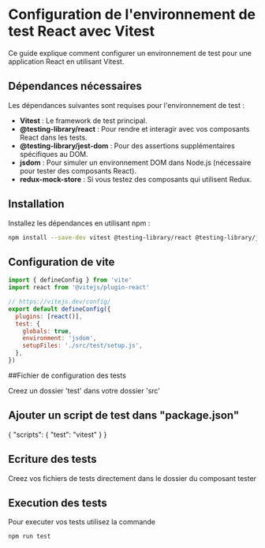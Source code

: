 
# Configuration de l'environnement de test React avec Vitest

Ce guide explique comment configurer un environnement de test pour une application React en utilisant Vitest.

## Dépendances nécessaires

Les dépendances suivantes sont requises pour l'environnement de test :

- **Vitest** : Le framework de test principal.
- **@testing-library/react** : Pour rendre et interagir avec vos composants React dans les tests.
- **@testing-library/jest-dom** : Pour des assertions supplémentaires spécifiques au DOM.
- **jsdom** : Pour simuler un environnement DOM dans Node.js (nécessaire pour tester des composants React).
- **redux-mock-store** : Si vous testez des composants qui utilisent Redux.

## Installation

Installez les dépendances en utilisant npm :

```bash
npm install --save-dev vitest @testing-library/react @testing-library/jest-dom jsdom redux-mock-store
```

## Configuration de vite 

```javascript 
import { defineConfig } from 'vite'
import react from '@vitejs/plugin-react'

// https://vitejs.dev/config/
export default defineConfig({
  plugins: [react()],
  test: {
    globals: true,
    environment: 'jsdom',
    setupFiles: './src/test/setup.js',
  },
})
```

##Fichier de configuration des tests

Creez un dossier 'test' dans votre dossier 'src'

## Ajouter un script de test dans "package.json"

{
  "scripts": {
    "test": "vitest"
  }
}

## Ecriture des tests

Creez vos fichiers de tests directement dans le dossier du composant tester 

## Execution des tests 

Pour executer vos tests utilisez la commande 

```bash
npm run test
```